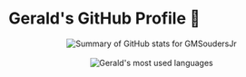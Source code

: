 # Gerald's GitHub Profile 👋

<div align="center">
      <section>
            <img src="https://github-readme-stats.vercel.app/api?username=GMSoudersJr" alt="Summary of GitHub stats for GMSoudersJr" />
            <br />
            <br />
            <img src="https://github-readme-stats.vercel.app/api/top-langs/?username=GMSoudersJr&layout=compact&langs_count=8" alt="Gerald's most used languages"/>
      </section>
</div>
<!--
**GMSoudersJr/GMSoudersJr** is a ✨ _special_ ✨ repository because its `README.md` (this file) appears on your GitHub profile.

Here are some ideas to get you started:

- 🔭 I’m currently working on ...
- 🌱 I’m currently learning ...
- 👯 I’m looking to collaborate on ...
- 🤔 I’m looking for help with ...
- 💬 Ask me about ...
- 📫 How to reach me: ...
- 😄 Pronouns: ...
- ⚡ Fun fact: ...
-->
